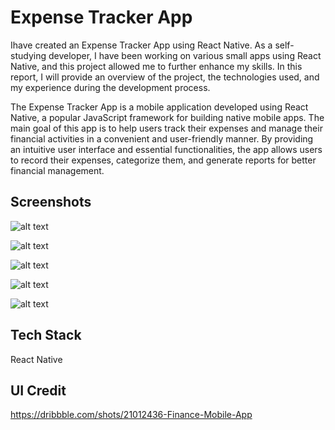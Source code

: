 
# Expense Tracker App

Ihave created an Expense Tracker App using React Native. As a self-studying developer, I have been working on various small apps using React Native, and this project allowed me to further enhance my skills. In this report, I will provide an overview of the project, the technologies used, and my experience during the development process.

The Expense Tracker App is a mobile application developed using React Native, a popular JavaScript framework for building native mobile apps. The main goal of this app is to help users track their expenses and manage their financial activities in a convenient and user-friendly manner. By providing an intuitive user interface and essential functionalities, the app allows users to record their expenses, categorize them, and generate reports for better financial management.








## Screenshots


![alt text](https://i.postimg.cc/nL2ywQMk/Screenshot-2023-06-11-at-14-21-22.png)


![alt text](https://i.postimg.cc/L8tKLWpG/Screenshot-2023-06-11-at-14-21-28.png)


![alt text](https://i.postimg.cc/wvfd3spv/Screenshot-2023-06-11-at-14-21-34.png)


![alt text](https://i.postimg.cc/Mp2JcShy/Screenshot-2023-06-11-at-14-21-43.png)


![alt text](https://i.postimg.cc/fbM4KvWy/Screenshot-2023-06-11-at-14-22-05.png)
## Tech Stack

 React Native


## UI Credit
 https://dribbble.com/shots/21012436-Finance-Mobile-App
